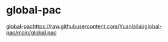 # global-pac
[global-pac](https://raw.githubusercontent.com/Yuanlailai/global-pac/main/global.pac)https://raw.githubusercontent.com/Yuanlailai/global-pac/main/global.pac
